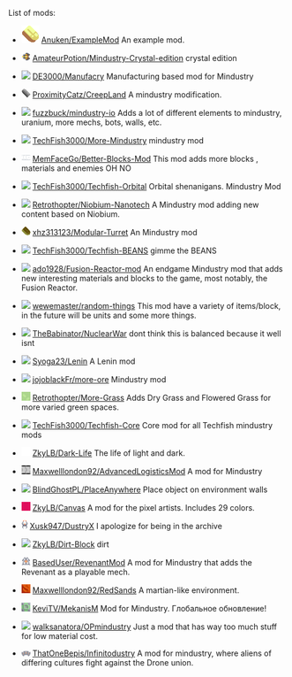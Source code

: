 

List of mods:


  - ![ ](images/examplemod-icon.png) [Anuken/ExampleMod](https://github.com/Anuken/ExampleMod) An example mod.

  - ![ ](images/mindustry-crystal-edition-icon.png) [AmateurPotion/Mindustry-Crystal-edition](https://github.com/AmateurPotion/Mindustry-Crystal-edition) crystal edition

  - ![ ](images/manufacry-icon.png) [DE3000/Manufacry](https://github.com/DE3000/Manufacry) Manufacturing based mod for Mindustry

  - ![ ](images/creepland-icon.png) [ProximityCatz/CreepLand](https://github.com/ProximityCatz/CreepLand) A mindustry modification.

  - ![ ](images/mindustry-io-icon.png) [fuzzbuck/mindustry-io](https://github.com/fuzzbuck/mindustry-io) Adds a lot of different elements to mindustry, uranium, more mechs, bots, walls, etc.

  - ![ ](images/more-mindustry-icon.png) [TechFish3000/More-Mindustry](https://github.com/TechFish3000/More-Mindustry) mindustry mod

  - ![ ](images/better-blocks-mod-icon.png) [MemFaceGo/Better-Blocks-Mod](https://github.com/MemFaceGo/Better-Blocks-Mod) This mod adds more blocks , materials and enemies OH NO

  - ![ ](images/techfish-orbital-icon.png) [TechFish3000/Techfish-Orbital](https://github.com/TechFish3000/Techfish-Orbital) Orbital shenanigans. Mindustry Mod

  - ![ ](images/niobium-nanotech-icon.png) [Retrothopter/Niobium-Nanotech](https://github.com/Retrothopter/Niobium-Nanotech) A Mindustry mod adding new content based on Niobium.

  - ![ ](images/modular-turret-icon.png) [xhz313123/Modular-Turret](https://github.com/xhz313123/Modular-Turret) An Mindustry mod

  - ![ ](images/techfish-beans-icon.png) [TechFish3000/Techfish-BEANS](https://github.com/TechFish3000/Techfish-BEANS) gimme the BEANS

  - ![ ](images/fusion-reactor-mod-icon.png) [ado1928/Fusion-Reactor-mod](https://github.com/ado1928/Fusion-Reactor-mod) An endgame Mindustry mod that adds new interesting materials and blocks to the game, most notably, the Fusion Reactor.

  - ![ ](images/random-things-icon.png) [wewemaster/random-things](https://github.com/wewemaster/random-things) This mod have a variety of items/block, in the future will be units and some more things.

  - ![ ](images/nuclearwar-icon.png) [TheBabinator/NuclearWar](https://github.com/TheBabinator/NuclearWar) dont think this is balanced because it well isnt

  - ![ ](images/lenin-icon.png) [Syoga23/Lenin](https://github.com/Syoga23/Lenin) A Lenin mod

  - ![ ](images/more-ore-icon.png) [jojoblackFr/more-ore](https://github.com/jojoblackFr/more-ore) Mindustry mod

  - ![ ](images/more-grass-icon.png) [Retrothopter/More-Grass](https://github.com/Retrothopter/More-Grass) Adds Dry Grass and Flowered Grass for more varied green spaces.

  - ![ ](images/techfish-core-icon.png) [TechFish3000/Techfish-Core](https://github.com/TechFish3000/Techfish-Core) Core mod for all Techfish mindustry mods

  - ![ ](images/dark-life-icon.png) [ZkyLB/Dark-Life](https://github.com/ZkyLB/Dark-Life) The life of light and dark.

  - ![ ](images/advancedlogisticsmod-icon.png) [Maxwelllondon92/AdvancedLogisticsMod](https://github.com/Maxwelllondon92/AdvancedLogisticsMod) A mod for Mindustry

  - ![ ](images/placeanywhere-icon.png) [BlindGhostPL/PlaceAnywhere](https://github.com/BlindGhostPL/PlaceAnywhere) Place object on environment walls

  - ![ ](images/canvas-icon.png) [ZkyLB/Canvas](https://github.com/ZkyLB/Canvas) A mod for the pixel artists. Includes 29 colors.

  - ![ ](images/dustryx-icon.png) [Xusk947/DustryX](https://github.com/Xusk947/DustryX) I apologize for being in the archive

  - ![ ](images/dirt-block-icon.png) [ZkyLB/Dirt-Block](https://github.com/ZkyLB/Dirt-Block) dirt

  - ![ ](images/revenantmod-icon.png) [BasedUser/RevenantMod](https://github.com/BasedUser/RevenantMod) A mod for Mindustry that adds the Revenant as a playable mech.

  - ![ ](images/redsands-icon.png) [Maxwelllondon92/RedSands](https://github.com/Maxwelllondon92/RedSands) A martian-like environment.

  - ![ ](images/mekanism-icon.png) [KeviTV/MekanisM](https://github.com/KeviTV/MekanisM) Mod for Mindustry. Глобальное обновление!

  - ![ ](images/opmindustry-icon.png) [walksanatora/OPmindustry](https://github.com/walksanatora/OPmindustry) Just a mod that has way too much stuff for low material cost.

  - ![ ](images/infinitodustry-icon.png) [ThatOneBepis/Infinitodustry](https://github.com/ThatOneBepis/Infinitodustry) A mod for mindustry, where aliens of differing cultures fight against the Drone union.


